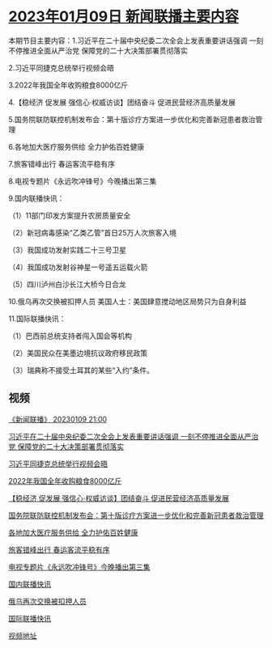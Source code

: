 # [2023年01月09日 新闻联播主要内容](https://tv.cctv.com/lm/xwlb/day/20230109.shtml)

本期节目主要内容：1.习近平在二十届中央纪委二次全会上发表重要讲话强调 一刻不停推进全面从严治党 保障党的二十大决策部署贯彻落实

2.习近平同捷克总统举行视频会晤

3.2022年我国全年收购粮食8000亿斤

4.【稳经济 促发展 强信心·权威访谈】团结奋斗 促进民营经济高质量发展

5.国务院联防联控机制发布会：第十版诊疗方案进一步优化和完善新冠患者救治管理

6.各地加大医疗服务供给 全力护佑百姓健康

7.旅客错峰出行 春运客流平稳有序

8.电视专题片《永远吹冲锋号》今晚播出第三集

9.国内联播快讯：

（1）11部门印发方案提升农房质量安全

（2）新冠病毒感染“乙类乙管”首日25万人次旅客入境

（3）我国成功发射实践二十三号卫星

（4）我国成功发射谷神星一号遥五运载火箭

（5）四川泸州白沙长江大桥今日合龙

10.俄乌再次交换被扣押人员 美国人士：美国肆意搅动地区局势只为自身利益

11.国际联播快讯：

（1）巴西前总统支持者闯入国会等机构

（2）美国民众在美墨边境抗议政府移民政策

（3）瑞典称不接受土耳其的某些“入约”条件。

## 视频

[《新闻联播》 20230109 21:00](https://tv.cctv.com/2023/01/10/VIDEpH7OrA7V08IQEeosxjXK230110.shtml)

[习近平在二十届中央纪委二次全会上发表重要讲话强调 一刻不停推进全面从严治党 保障党的二十大决策部署贯彻落实](https://tv.cctv.com/2023/01/09/VIDERyqgn7nBZxu10QXuNrde230109.shtml)

[习近平同捷克总统举行视频会晤](https://tv.cctv.com/2023/01/09/VIDENhIhryiM28dEwBFVzimB230109.shtml)

[2022年我国全年收购粮食8000亿斤](https://tv.cctv.com/2023/01/09/VIDE48hhJPaAnQc4y0AZ80zI230109.shtml)

[【稳经济 促发展 强信心·权威访谈】团结奋斗 促进民营经济高质量发展](https://tv.cctv.com/2023/01/09/VIDEl15ivuCqmIP9AMZKOrAf230109.shtml)

[国务院联防联控机制发布会：第十版诊疗方案进一步优化和完善新冠患者救治管理](https://tv.cctv.com/2023/01/09/VIDEXRdkQFSXwPu2Ekgf3neF230109.shtml)

[各地加大医疗服务供给 全力护佑百姓健康](https://tv.cctv.com/2023/01/09/VIDEJXLsuDVwG2sdzCw6erFO230109.shtml)

[旅客错峰出行 春运客流平稳有序](https://tv.cctv.com/2023/01/09/VIDETrq04lxBJDZERBA4ueLZ230109.shtml)

[电视专题片《永远吹冲锋号》今晚播出第三集](https://tv.cctv.com/2023/01/09/VIDEDI3vAU4MkgeRziIQyrXE230109.shtml)

[国内联播快讯](https://tv.cctv.com/2023/01/09/VIDEqMGvorrexsWygVu4woOe230109.shtml)

[俄乌再次交换被扣押人员](https://tv.cctv.com/2023/01/09/VIDEFEwdVHp2zFNP1avOPucV230109.shtml)

[国际联播快讯](https://tv.cctv.com/2023/01/09/VIDEkgad0yNSm6AuJwhPgooX230109.shtml)

[视频地址](https://tv.cctv.com/lm/xwlb/day/20230109.shtml) 

